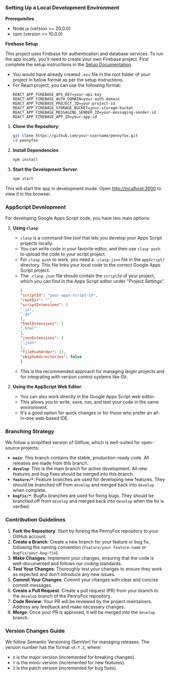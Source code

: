 ### Setting Up a Local Development Environment

**Prerequisites**
- Node.js (version >= 20.0.0)
- npm (version >= 10.0.0)

**Firebase Setup**

This project uses Firebase for authentication and database services. To run the app locally, you'll need to create your own Firebase project.
First complete the setup instructions in the [Setup Documentation](./public/docs/setup.md) .

- You would have already created `.env` file in the root folder of your project in below format as per the setup instructions.
- For React project, you can use the following format:
    ```env
    REACT_APP_FIREBASE_API_KEY=your-api-key
    REACT_APP_FIREBASE_AUTH_DOMAIN=your-auth-domain
    REACT_APP_FIREBASE_PROJECT_ID=your-project-id
    REACT_APP_FIREBASE_STORAGE_BUCKET=your-storage-bucket
    REACT_APP_FIREBASE_MESSAGING_SENDER_ID=your-messaging-sender-id
    REACT_APP_FIREBASE_APP_ID=your-app-id
    ```

1.  **Clone the Repository**:
    ```bash
    git clone https://github.com/your-username/pennyfox.git
    cd pennyfox
    ```
2.  **Install Dependencies**:
    ```bash
    npm install
    ```
3.  **Start the Development Server**:
    ```bash
    npm start
    ```
This will start the app in development mode. Open [http://localhost:3000](http://localhost:3000) to view it in the browser.

### AppScript Development

For developing Google Apps Script code, you have two main options:

1.  **Using `clasp`**:
    *   `clasp` is a command-line tool that lets you develop your Apps Script projects locally.
    *   You can write code in your favorite editor, and then use `clasp push` to upload the code to your script project.
    *   For `clasp push` to work, you need a `.clasp.json` file in the `appScript/` directory. This file links your local code to the correct Google Apps Script project.
    *   The `.clasp.json` file should contain the `scriptId` of your project, which you can find in the Apps Script editor under "Project Settings".
        ```json
        {
        "scriptId": "your-apps-script-id",
        "rootDir": "",
        "scriptExtensions": [
        ".js",
        ".gs"
        ],
        "htmlExtensions": [
        ".html"
        ],
        "jsonExtensions": [
        ".json"
        ],
        "filePushOrder": [],
        "skipSubdirectories": false
        }
        ```
    *   This is the recommended approach for managing larger projects and for integrating with version control systems like Git.


2.  **Using the AppScript Web Editor**:
    *   You can also work directly in the Google Apps Script web editor.
    *   This allows you to write, save, run, and test your code in the same environment.
    *   It's a good option for quick changes or for those who prefer an all-in-one web-based IDE.



### Branching Strategy

We follow a simplified version of Gitflow, which is well-suited for open-source projects:

*   **`main`**: This branch contains the stable, production-ready code. All releases are made from this branch.
*   **`develop`**: This is the main branch for active development. All new features and bug fixes should be merged into this branch.
*   **`feature/*`**: Feature branches are used for developing new features. They should be branched off from `develop` and merged back into `develop` when complete.
*   **`bugfix/*`**: Bugfix branches are used for fixing bugs. They should be branched off from `develop` and merged back into `develop` when the fix is verified.

### Contribution Guidelines

1.  **Fork the Repository**: Start by forking the PennyFox repository to your GitHub account.
2.  **Create a Branch**: Create a new branch for your feature or bug fix, following the naming convention (`feature/your-feature-name` or `bugfix/your-bug-fix`).
3.  **Make Changes**: Implement your changes, ensuring that the code is well-documented and follows our coding standards.
4.  **Test Your Changes**: Thoroughly test your changes to ensure they work as expected and don't introduce any new issues.
5.  **Commit Your Changes**: Commit your changes with clear and concise commit messages.
6.  **Create a Pull Request**: Create a pull request (PR) from your branch to the `develop` branch of the PennyFox repository.
7.  **Code Review**: Your PR will be reviewed by the project maintainers. Address any feedback and make necessary changes.
8.  **Merge**: Once your PR is approved, it will be merged into the `develop` branch.

### Version Changes Guide

We follow Semantic Versioning (SemVer) for managing releases. The version number has the format `vX.Y.Z`, where:

*   `X` is the major version (incremented for breaking changes).
*   `Y` is the minor version (incremented for new features).
*   `Z` is the patch version (incremented for bug fixes).
